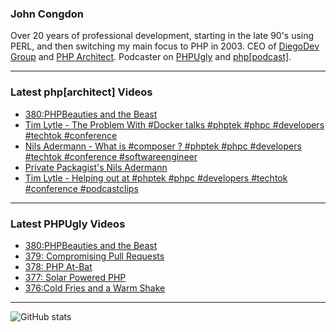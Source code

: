 ### John Congdon

Over 20 years of professional development, starting in the late 90's using PERL, and then switching my main focus to PHP in 2003.
CEO of [DiegoDev Group][ws_diegodev] and [PHP Architect][ws_phparch].
Podcaster on [PHPUgly][ws_phpugly] and [php[podcast]][ws_phparch].

---

### Latest php[architect] Videos
<!-- PHPARCHITECT:START -->
- [380:PHPBeauties and the Beast](https://www.youtube.com/watch?v=GNHZcIqe7M8)
- [Tim Lytle - The Problem With #Docker talks #phptek #phpc #developers #techtok #conference](https://www.youtube.com/watch?v=UJ61RYsVZuA)
- [Nils Adermann - What is #composer ? #phptek #phpc #developers #techtok #conference #softwareengineer](https://www.youtube.com/watch?v=nLtgDWR9l0c)
- [Private Packagist&#39;s Nils Adermann](https://www.youtube.com/watch?v=YZXRsTKUnFw)
- [Tim Lytle - Helping out at #phptek #phpc #developers #techtok #conference #podcastclips](https://www.youtube.com/watch?v=BdH-AgkvJBg)
<!-- PHPARCHITECT:END -->

---

### Latest PHPUgly Videos
<!-- PHPUGLY:START -->
- [380:PHPBeauties and the Beast](https://www.youtube.com/watch?v=y5vbiNcI7HM)
- [379: Compromising Pull Requests](https://www.youtube.com/watch?v=KfofH-y_28U)
- [378: PHP At-Bat](https://www.youtube.com/watch?v=BYI3eD5VhtE)
- [377: Solar Powered PHP](https://www.youtube.com/watch?v=ajtW3hwygRM)
- [376:Cold Fries and a Warm Shake](https://www.youtube.com/watch?v=jZqV2BmfcIE)
<!-- PHPUGLY:END -->

---

![GitHub stats](https://github-readme-stats.vercel.app/api?username=johncongdon&show_icons=true&hide_border=true&hide=stars&count_private=true)  


[ws_diegodev]: https://www.diegodev.com
[ws_phparch]: https://www.phparch.com
[ws_phpugly]: https://www.phpugly.com
